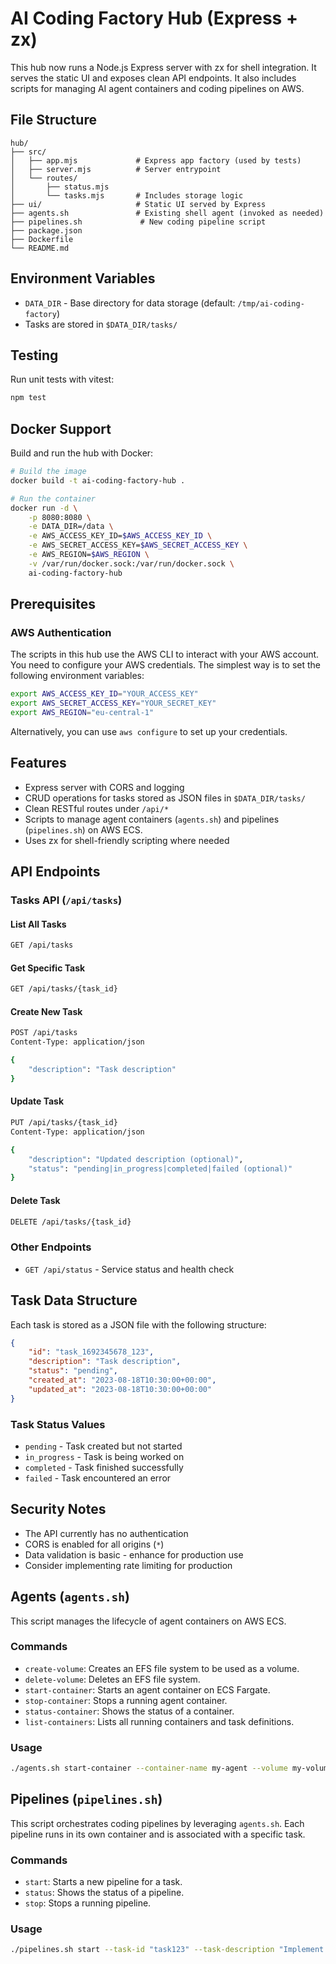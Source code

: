 # AI Coding Factory Hub (Express + zx)

This hub now runs a Node.js Express server with zx for shell integration. It serves the static UI and exposes clean API endpoints. It also includes scripts for managing AI agent containers and coding pipelines on AWS.

## File Structure

```
hub/
├── src/
│   ├── app.mjs             # Express app factory (used by tests)
│   ├── server.mjs          # Server entrypoint
│   └── routes/
│       ├── status.mjs
│       └── tasks.mjs       # Includes storage logic
├── ui/                     # Static UI served by Express
├── agents.sh               # Existing shell agent (invoked as needed)
├── pipelines.sh             # New coding pipeline script
├── package.json
├── Dockerfile
└── README.md
```

## Environment Variables

- `DATA_DIR` - Base directory for data storage (default: `/tmp/ai-coding-factory`)
- Tasks are stored in `$DATA_DIR/tasks/`

## Testing

Run unit tests with vitest:

```bash
npm test
```

## Docker Support

Build and run the hub with Docker:

```bash
# Build the image
docker build -t ai-coding-factory-hub .

# Run the container
docker run -d \
    -p 8080:8080 \
    -e DATA_DIR=/data \
    -e AWS_ACCESS_KEY_ID=$AWS_ACCESS_KEY_ID \
    -e AWS_SECRET_ACCESS_KEY=$AWS_SECRET_ACCESS_KEY \
    -e AWS_REGION=$AWS_REGION \
    -v /var/run/docker.sock:/var/run/docker.sock \
    ai-coding-factory-hub
```

## Prerequisites

### AWS Authentication

The scripts in this hub use the AWS CLI to interact with your AWS account. You need to configure your AWS credentials. The simplest way is to set the following environment variables:

```bash
export AWS_ACCESS_KEY_ID="YOUR_ACCESS_KEY"
export AWS_SECRET_ACCESS_KEY="YOUR_SECRET_KEY"
export AWS_REGION="eu-central-1"
```

Alternatively, you can use `aws configure` to set up your credentials.



## Features

- Express server with CORS and logging
- CRUD operations for tasks stored as JSON files in `$DATA_DIR/tasks/`
- Clean RESTful routes under `/api/*`
- Scripts to manage agent containers (`agents.sh`) and pipelines (`pipelines.sh`) on AWS ECS.
- Uses zx for shell-friendly scripting where needed

## API Endpoints

### Tasks API (`/api/tasks`)

#### List All Tasks
```bash
GET /api/tasks
```

#### Get Specific Task
```bash
GET /api/tasks/{task_id}
```

#### Create New Task
```bash
POST /api/tasks
Content-Type: application/json

{
    "description": "Task description"
}
```

#### Update Task
```bash
PUT /api/tasks/{task_id}
Content-Type: application/json

{
    "description": "Updated description (optional)",
    "status": "pending|in_progress|completed|failed (optional)"
}
```

#### Delete Task
```bash
DELETE /api/tasks/{task_id}
```

### Other Endpoints

- `GET /api/status` - Service status and health check

## Task Data Structure

Each task is stored as a JSON file with the following structure:

```json
{
    "id": "task_1692345678_123",
    "description": "Task description",
    "status": "pending",
    "created_at": "2023-08-18T10:30:00+00:00",
    "updated_at": "2023-08-18T10:30:00+00:00"
}
```

### Task Status Values
- `pending` - Task created but not started
- `in_progress` - Task is being worked on
- `completed` - Task finished successfully
- `failed` - Task encountered an error


## Security Notes

- The API currently has no authentication
- CORS is enabled for all origins (`*`)
- Data validation is basic - enhance for production use
- Consider implementing rate limiting for production

## Agents (`agents.sh`)

This script manages the lifecycle of agent containers on AWS ECS.

### Commands
-   `create-volume`: Creates an EFS file system to be used as a volume.
-   `delete-volume`: Deletes an EFS file system.
-   `start-container`: Starts an agent container on ECS Fargate.
-   `stop-container`: Stops a running agent container.
-   `status-container`: Shows the status of a container.
-   `list-containers`: Lists all running containers and task definitions.

### Usage
```bash
./agents.sh start-container --container-name my-agent --volume my-volume --image my-image:latest
```

## Pipelines (`pipelines.sh`)

This script orchestrates coding pipelines by leveraging `agents.sh`. Each pipeline runs in its own container and is associated with a specific task.

### Commands
-   `start`: Starts a new pipeline for a task.
-   `status`: Shows the status of a pipeline.
-   `stop`: Stops a running pipeline.

### Usage
```bash
./pipelines.sh start --task-id "task123" --task-description "Implement a new feature"
```
